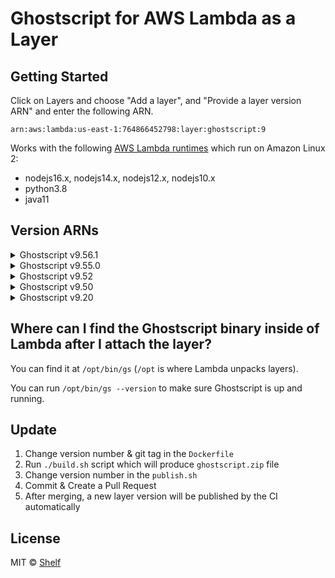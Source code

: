 # Ghostscript for AWS Lambda as a Layer

## Getting Started

Click on Layers and choose "Add a layer", and "Provide a layer version ARN" and enter the following ARN.

```
arn:aws:lambda:us-east-1:764866452798:layer:ghostscript:9
```

Works with the following [AWS Lambda runtimes](https://docs.aws.amazon.com/lambda/latest/dg/lambda-runtimes.html) which
run on Amazon Linux 2:

- nodejs16.x, nodejs14.x, nodejs12.x, nodejs10.x
- python3.8
- java11

## Version ARNs

<details>
<summary>Ghostscript v9.56.1
</summary>

| AWS Region     | Layer ARN                                                         |
| -------------- |-------------------------------------------------------------------|
| us-east-1      | `arn:aws:lambda:us-east-1:764866452798:layer:ghostscript:12`      |
| us-east-2      | `arn:aws:lambda:us-east-2:764866452798:layer:ghostscript:12`      |
| us-west-1      | `arn:aws:lambda:us-west-1:764866452798:layer:ghostscript:12`      |
| us-west-2      | `arn:aws:lambda:us-west-2:764866452798:layer:ghostscript:12`      |
| ca-central-1   | `arn:aws:lambda:ca-central-1:764866452798:layer:ghostscript:12`   |
| sa-east-1      | `arn:aws:lambda:sa-east-1:764866452798:layer:ghostscript:12`      |
| eu-north-1     | `arn:aws:lambda:eu-north-1:764866452798:layer:ghostscript:12`     |
| eu-central-1   | `arn:aws:lambda:eu-central-1:764866452798:layer:ghostscript:12`   |
| eu-west-1      | `arn:aws:lambda:eu-west-1:764866452798:layer:ghostscript:12`      |
| eu-west-2      | `arn:aws:lambda:eu-west-2:764866452798:layer:ghostscript:12`      |
| eu-west-3      | `arn:aws:lambda:eu-west-3:764866452798:layer:ghostscript:10`      |
| ap-northeast-1 | `arn:aws:lambda:ap-northeast-1:764866452798:layer:ghostscript:12` |
| ap-northeast-2 | `arn:aws:lambda:ap-northeast-2:764866452798:layer:ghostscript:12` |
| ap-south-1     | `arn:aws:lambda:ap-south-1:764866452798:layer:ghostscript:12`     |
| ap-southeast-1 | `arn:aws:lambda:ap-southeast-1:764866452798:layer:ghostscript:12` |
| ap-southeast-2 | `arn:aws:lambda:ap-southeast-2:764866452798:layer:ghostscript:12` |
</details>


<details>
<summary>Ghostscript v9.55.0
</summary>

| AWS Region     | Layer ARN                                                        |
| -------------- | ---------------------------------------------------------------- |
| us-east-1      | `arn:aws:lambda:us-east-1:764866452798:layer:ghostscript:9`      |
| us-east-2      | `arn:aws:lambda:us-east-2:764866452798:layer:ghostscript:9`      |
| us-west-1      | `arn:aws:lambda:us-west-1:764866452798:layer:ghostscript:9`      |
| us-west-2      | `arn:aws:lambda:us-west-2:764866452798:layer:ghostscript:9`      |
| ca-central-1   | `arn:aws:lambda:ca-central-1:764866452798:layer:ghostscript:9`   |
| sa-east-1      | `arn:aws:lambda:sa-east-1:764866452798:layer:ghostscript:9`      |
| eu-north-1     | `arn:aws:lambda:eu-north-1:764866452798:layer:ghostscript:9`     |
| eu-central-1   | `arn:aws:lambda:eu-central-1:764866452798:layer:ghostscript:9`   |
| eu-west-1      | `arn:aws:lambda:eu-west-1:764866452798:layer:ghostscript:9`      |
| eu-west-2      | `arn:aws:lambda:eu-west-2:764866452798:layer:ghostscript:9`      |
| eu-west-3      | `arn:aws:lambda:eu-west-3:764866452798:layer:ghostscript:10`     |
| ap-northeast-1 | `arn:aws:lambda:ap-northeast-1:764866452798:layer:ghostscript:9` |
| ap-northeast-2 | `arn:aws:lambda:ap-northeast-2:764866452798:layer:ghostscript:9` |
| ap-south-1     | `arn:aws:lambda:ap-south-1:764866452798:layer:ghostscript:9`     |
| ap-southeast-1 | `arn:aws:lambda:ap-southeast-1:764866452798:layer:ghostscript:9` |
| ap-southeast-2 | `arn:aws:lambda:ap-southeast-2:764866452798:layer:ghostscript:9` |
</details>


<details>
<summary>Ghostscript v9.52
</summary>

| AWS Region     | Layer ARN                                                        |
| -------------- | ---------------------------------------------------------------- |
| us-east-1      | `arn:aws:lambda:us-east-1:764866452798:layer:ghostscript:8`      |
| us-east-2      | `arn:aws:lambda:us-east-2:764866452798:layer:ghostscript:8`      |
| us-west-1      | `arn:aws:lambda:us-west-1:764866452798:layer:ghostscript:8`      |
| us-west-2      | `arn:aws:lambda:us-west-2:764866452798:layer:ghostscript:8`      |
| ca-central-1   | `arn:aws:lambda:ca-central-1:764866452798:layer:ghostscript:8`   |
| sa-east-1      | `arn:aws:lambda:sa-east-1:764866452798:layer:ghostscript:8`      |
| eu-north-1     | `arn:aws:lambda:eu-north-1:764866452798:layer:ghostscript:8`     |
| eu-central-1   | `arn:aws:lambda:eu-central-1:764866452798:layer:ghostscript:8`   |
| eu-west-1      | `arn:aws:lambda:eu-west-1:764866452798:layer:ghostscript:8`      |
| eu-west-2      | `arn:aws:lambda:eu-west-2:764866452798:layer:ghostscript:8`      |
| eu-west-3      | `arn:aws:lambda:eu-west-3:764866452798:layer:ghostscript:9`      |
| ap-northeast-1 | `arn:aws:lambda:ap-northeast-1:764866452798:layer:ghostscript:8` |
| ap-northeast-2 | `arn:aws:lambda:ap-northeast-2:764866452798:layer:ghostscript:8` |
| ap-south-1     | `arn:aws:lambda:ap-south-1:764866452798:layer:ghostscript:8`     |
| ap-southeast-1 | `arn:aws:lambda:ap-southeast-1:764866452798:layer:ghostscript:8` |
| ap-southeast-2 | `arn:aws:lambda:ap-southeast-2:764866452798:layer:ghostscript:8` |
</details>

<details>
<summary>
Ghostscript v9.50
</summary>

| AWS Region     | Layer ARN                                                        |
| -------------- | ---------------------------------------------------------------- |
| us-east-1      | `arn:aws:lambda:us-east-1:764866452798:layer:ghostscript:6`      |
| us-east-2      | `arn:aws:lambda:us-east-2:764866452798:layer:ghostscript:6`      |
| us-west-1      | `arn:aws:lambda:us-west-1:764866452798:layer:ghostscript:6`      |
| us-west-2      | `arn:aws:lambda:us-west-2:764866452798:layer:ghostscript:6`      |
| ca-central-1   | `arn:aws:lambda:ca-central-1:764866452798:layer:ghostscript:6`   |
| sa-east-1      | `arn:aws:lambda:sa-east-1:764866452798:layer:ghostscript:6`      |
| eu-north-1     | `arn:aws:lambda:eu-north-1:764866452798:layer:ghostscript:6`     |
| eu-central-1   | `arn:aws:lambda:eu-central-1:764866452798:layer:ghostscript:6`   |
| eu-west-1      | `arn:aws:lambda:eu-west-1:764866452798:layer:ghostscript:6`      |
| eu-west-2      | `arn:aws:lambda:eu-west-2:764866452798:layer:ghostscript:6`      |
| eu-west-3      | `arn:aws:lambda:eu-west-3:764866452798:layer:ghostscript:7`      |
| ap-northeast-1 | `arn:aws:lambda:ap-northeast-1:764866452798:layer:ghostscript:6` |
| ap-northeast-2 | `arn:aws:lambda:ap-northeast-2:764866452798:layer:ghostscript:6` |
| ap-south-1     | `arn:aws:lambda:ap-south-1:764866452798:layer:ghostscript:6`     |
| ap-southeast-1 | `arn:aws:lambda:ap-southeast-1:764866452798:layer:ghostscript:6` |
| ap-southeast-2 | `arn:aws:lambda:ap-southeast-2:764866452798:layer:ghostscript:6` |
</details>

<details>
<summary>
Ghostscript v9.20
</summary>

| AWS Region     | Layer ARN                                                        |
| -------------- | ---------------------------------------------------------------- |
| us-east-1      | `arn:aws:lambda:us-east-1:764866452798:layer:ghostscript:1`      |
| us-east-2      | `arn:aws:lambda:us-east-2:764866452798:layer:ghostscript:1`      |
| us-west-1      | `arn:aws:lambda:us-west-1:764866452798:layer:ghostscript:1`      |
| us-west-2      | `arn:aws:lambda:us-west-2:764866452798:layer:ghostscript:1`      |
| ca-central-1   | `arn:aws:lambda:ca-central-1:764866452798:layer:ghostscript:1`   |
| sa-east-1      | `arn:aws:lambda:sa-east-1:764866452798:layer:ghostscript:1`      |
| eu-north-1     | `arn:aws:lambda:eu-north-1:764866452798:layer:ghostscript:1`     |
| eu-central-1   | `arn:aws:lambda:eu-central-1:764866452798:layer:ghostscript:1`   |
| eu-west-1      | `arn:aws:lambda:eu-west-1:764866452798:layer:ghostscript:1`      |
| eu-west-2      | `arn:aws:lambda:eu-west-2:764866452798:layer:ghostscript:1`      |
| eu-west-3      | `arn:aws:lambda:eu-west-3:764866452798:layer:ghostscript:1`      |
| ap-northeast-1 | `arn:aws:lambda:ap-northeast-1:764866452798:layer:ghostscript:1` |
| ap-northeast-2 | `arn:aws:lambda:ap-northeast-2:764866452798:layer:ghostscript:1` |
| ap-south-1     | `arn:aws:lambda:ap-south-1:764866452798:layer:ghostscript:1`     |
| ap-southeast-1 | `arn:aws:lambda:ap-southeast-1:764866452798:layer:ghostscript:1` |
| ap-southeast-2 | `arn:aws:lambda:ap-southeast-2:764866452798:layer:ghostscript:1` |
</details>

## Where can I find the Ghostscript binary inside of Lambda after I attach the layer?

You can find it at `/opt/bin/gs` (`/opt` is where Lambda unpacks layers).

You can run `/opt/bin/gs --version` to make sure Ghostscript is up and running.

## Update

1. Change version number & git tag in the `Dockerfile`
2. Run `./build.sh` script which will produce `ghostscript.zip` file
3. Change version number in the `publish.sh`
4. Commit & Create a Pull Request
5. After merging, a new layer version will be published by the CI automatically

## License

MIT © [Shelf](https://shelf.io)
